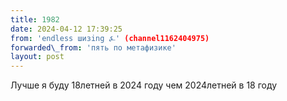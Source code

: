 ```yaml
---
title: 1982
date: 2024-04-12 17:39:25
from: 'endless шизing ⍼' (channel1162404975)
forwarded\_from: 'пять по метафизике'
layout: post
---
```


Лучше я буду 18летней в 2024 году чем 2024летней в 18 году
